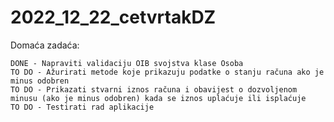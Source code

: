# 2022_12_22_cetvrtakDZ
Domaća zadaća:

    DONE - Napraviti validaciju OIB svojstva klase Osoba
    TO DO - Ažurirati metode koje prikazuju podatke o stanju računa ako je minus odobren
    TO DO - Prikazati stvarni iznos računa i obavijest o dozvoljenom minusu (ako je minus odobren) kada se iznos uplaćuje ili isplaćuje
    TO DO - Testirati rad aplikacije


